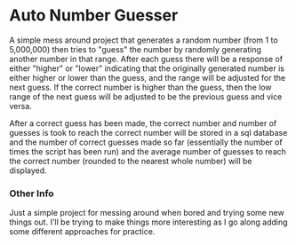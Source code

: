 # Auto Number Guesser

A simple mess around project that generates a random number (from 1 to 5,000,000) then tries to "guess" the number by randomly generating another number in that range. After each guess there will be a response of either "higher" or "lower" indicating that the originally generated number is either higher or lower than the guess, and the range will be adjusted for the next guess. If the correct number is higher than the guess, then the low range of the next guess will be adjusted to be the previous guess and vice versa.

After a correct guess has been made, the correct number and number of guesses is took to reach the correct number will be stored in a sql database and the number of correct guesses made so far (essentially the number of times the script has been run) and the average number of guesses to reach the correct number (rounded to the nearest whole number) will be displayed.


### Other Info
Just a simple project for messing around when bored and trying some new things out. I'll be trying to make things more interesting as I go along adding some different approaches for practice.